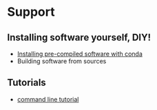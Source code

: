 # Support

## Installing software yourself, DIY!

* [Installing pre-compiled software with conda](conda.md)
* Building software from sources

## Tutorials
* [command line tutorial](tutorials/cmd.md)

